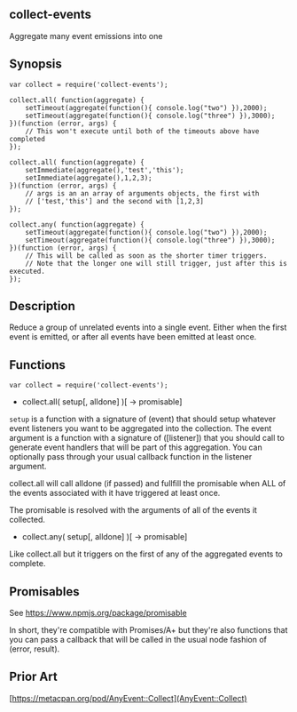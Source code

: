 collect-events
--------------

Aggregate many event emissions into one

Synopsis
--------

    var collect = require('collect-events');

    collect.all( function(aggregate) {
        setTimeout(aggregate(function(){ console.log("two") }),2000);
        setTimeout(aggregate(function(){ console.log("three") }),3000);
    })(function (error, args) {
        // This won't execute until both of the timeouts above have completed
    });

    collect.all( function(aggregate) {
        setImmediate(aggregate(),'test','this');
        setImmediate(aggregate(),1,2,3);
    })(function (error, args) {
        // args is an an array of arguments objects, the first with
        // ['test,'this'] and the second with [1,2,3]
    });

    collect.any( function(aggregate) {
        setTimeout(aggregate(function(){ console.log("two") }),2000);
        setTimeout(aggregate(function(){ console.log("three") }),3000);
    })(function (error, args) {
        // This will be called as soon as the shorter timer triggers.
        // Note that the longer one will still trigger, just after this is executed.
    });

Description
-----------

Reduce a group of unrelated events into a single event. Either when the
first event is emitted, or after all events have been emitted at least once.

Functions
---------

`var collect = require('collect-events');`

* collect.all( setup[, alldone] )[ -> promisable]

`setup` is a function with a signature of (event) that should setup whatever
event listeners you want to be aggregated into the collection.  The event
argument is a function with a signature of ([listener]) that you should call
to generate event handlers that will be part of this aggregation.  You can
optionally pass through your usual callback function in the listener argument.

collect.all will call alldone (if passed) and fullfill the promisable when
ALL of the events associated with it have triggered at least once.

The promisable is resolved with the arguments of all of the events it
collected.

* collect.any( setup[, alldone] )[ -> promisable]

Like collect.all but it triggers on the first of any of the aggregated
events to complete.

Promisables
-----------

See https://www.npmjs.org/package/promisable

In short, they're compatible with Promises/A+ but they're also functions
that you can pass a callback that will be called in the usual node fashion
of (error, result).

Prior Art
---------

[https://metacpan.org/pod/AnyEvent::Collect](AnyEvent::Collect)
